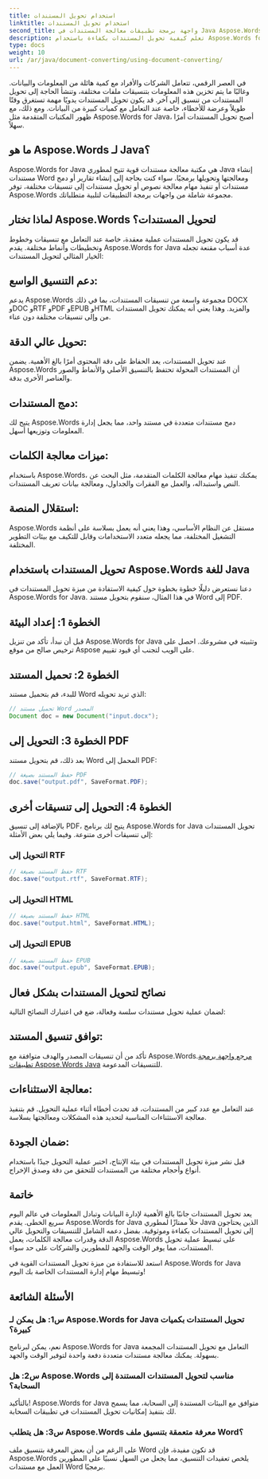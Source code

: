 ```yaml
---
title: استخدام تحويل المستندات
linktitle: استخدام تحويل المستندات
second_title: واجهة برمجة تطبيقات معالجة المستندات في Java Aspose.Words
description: تعلم كيفية تحويل المستندات بكفاءة باستخدام Aspose.Words for Java. قم بتحويل الملفات ودمجها ومعالجتها دون أي أخطاء. قم بتبسيط سير عملك في مكتبة واحدة قوية.
type: docs
weight: 10
url: /ar/java/document-converting/using-document-converting/
---
```


في العصر الرقمي، تتعامل الشركات والأفراد مع كمية هائلة من المعلومات والبيانات. وغالبًا ما يتم تخزين هذه المعلومات بتنسيقات ملفات مختلفة، وتنشأ الحاجة إلى تحويل المستندات من تنسيق إلى آخر. قد يكون تحويل المستندات يدويًا مهمة تستغرق وقتًا طويلاً وعرضة للأخطاء، خاصة عند التعامل مع كميات كبيرة من البيانات. ومع ذلك، مع ظهور المكتبات المتقدمة مثل Aspose.Words for Java، أصبح تحويل المستندات أمرًا سهلاً.

## ما هو Aspose.Words لـ Java؟

Aspose.Words for Java هي مكتبة معالجة مستندات قوية تتيح لمطوري Java إنشاء مستندات Word ومعالجتها وتحويلها برمجيًا. سواء كنت بحاجة إلى إنشاء تقارير أو دمج مستندات أو تنفيذ مهام معالجة نصوص أو تحويل مستندات إلى تنسيقات مختلفة، توفر Aspose.Words مجموعة شاملة من واجهات برمجة التطبيقات لتلبية متطلباتك.

## لماذا تختار Aspose.Words لتحويل المستندات؟

قد يكون تحويل المستندات عملية معقدة، خاصة عند التعامل مع تنسيقات وخطوط وتخطيطات وأنماط مختلفة. يقدم Aspose.Words for Java عدة أسباب مقنعة تجعله الخيار المثالي لتحويل المستندات:

## دعم التنسيق الواسع: 
يدعم Aspose.Words مجموعة واسعة من تنسيقات المستندات، بما في ذلك DOCX وDOC وRTF وPDF وEPUB وHTML والمزيد. وهذا يعني أنه يمكنك تحويل المستندات من وإلى تنسيقات مختلفة دون عناء.

## تحويل عالي الدقة: 
عند تحويل المستندات، يعد الحفاظ على دقة المحتوى أمرًا بالغ الأهمية. يضمن Aspose.Words أن المستندات المحولة تحتفظ بالتنسيق الأصلي والأنماط والصور والعناصر الأخرى بدقة.

## دمج المستندات: 
يتيح لك Aspose.Words دمج مستندات متعددة في مستند واحد، مما يجعل إدارة المعلومات وتوزيعها أسهل.

## ميزات معالجة الكلمات: 
باستخدام Aspose.Words، يمكنك تنفيذ مهام معالجة الكلمات المتقدمة، مثل البحث عن النص واستبداله، والعمل مع الفقرات والجداول، ومعالجة بيانات تعريف المستندات.

## استقلال المنصة: 
Aspose.Words مستقل عن النظام الأساسي، وهذا يعني أنه يعمل بسلاسة على أنظمة التشغيل المختلفة، مما يجعله متعدد الاستخدامات وقابل للتكيف مع بيئات التطوير المختلفة.

## تحويل المستندات باستخدام Aspose.Words للغة Java

دعنا نستعرض دليلًا خطوة بخطوة حول كيفية الاستفادة من ميزة تحويل المستندات في Aspose.Words for Java. في هذا المثال، سنقوم بتحويل مستند Word إلى PDF.

## الخطوة 1: إعداد البيئة

قبل أن نبدأ، تأكد من تنزيل Aspose.Words for Java وتثبيته في مشروعك. احصل على ترخيص صالح من موقع Aspose على الويب لتجنب أي قيود تقييم.

## الخطوة 2: تحميل المستند

للبدء، قم بتحميل مستند Word الذي تريد تحويله:

```java
// تحميل مستند Word المصدر
Document doc = new Document("input.docx");
```

## الخطوة 3: التحويل إلى PDF

بعد ذلك، قم بتحويل مستند Word المحمل إلى PDF:

```java
// حفظ المستند بصيغة PDF
doc.save("output.pdf", SaveFormat.PDF);
```

## الخطوة 4: التحويل إلى تنسيقات أخرى

بالإضافة إلى تنسيق PDF، يتيح لك برنامج Aspose.Words for Java تحويل المستندات إلى تنسيقات أخرى متنوعة. وفيما يلي بعض الأمثلة:

### التحويل إلى RTF

```java
// حفظ المستند بصيغة RTF
doc.save("output.rtf", SaveFormat.RTF);
```

### التحويل إلى HTML

```java
// حفظ المستند بصيغة HTML
doc.save("output.html", SaveFormat.HTML);
```

### التحويل إلى EPUB

```java
// حفظ المستند بصيغة EPUB
doc.save("output.epub", SaveFormat.EPUB);
```

## نصائح لتحويل المستندات بشكل فعال

لضمان عملية تحويل مستندات سلسة وفعالة، ضع في اعتبارك النصائح التالية:

## توافق تنسيق المستند: 
تأكد من أن تنسيقات المصدر والهدف متوافقة مع Aspose.Words.[مرجع واجهة برمجة تطبيقات Aspose.Words Java](https://reference.aspose.com/words/java/) للتنسيقات المدعومة.

## معالجة الاستثناءات: 
عند التعامل مع عدد كبير من المستندات، قد تحدث أخطاء أثناء عملية التحويل. قم بتنفيذ معالجة الاستثناءات المناسبة لتحديد هذه المشكلات ومعالجتها بسلاسة.

## ضمان الجودة: 
قبل نشر ميزة تحويل المستندات في بيئة الإنتاج، اختبر عملية التحويل جيدًا باستخدام أنواع وأحجام مختلفة من المستندات للتحقق من دقة وصدق الإخراج.

## خاتمة

يعد تحويل المستندات جانبًا بالغ الأهمية لإدارة البيانات وتبادل المعلومات في عالم اليوم سريع الخطى. يقدم Aspose.Words for Java حلاً ممتازًا لمطوري Java الذين يحتاجون إلى تحويل المستندات بكفاءة وموثوقية. بفضل دعمه الشامل للتنسيقات والتحويل عالي الدقة وقدرات معالجة الكلمات، يعمل Aspose.Words على تبسيط عملية تحويل المستندات، مما يوفر الوقت والجهد للمطورين والشركات على حد سواء.

استعد للاستفادة من ميزة تحويل المستندات القوية في Aspose.Words for Java وتبسيط مهام إدارة المستندات الخاصة بك اليوم!

## الأسئلة الشائعة

### س1: هل يمكن لـ Aspose.Words for Java تحويل المستندات بكميات كبيرة؟

نعم، يمكن لبرنامج Aspose.Words for Java التعامل مع تحويل المستندات المجمعة بسهولة. يمكنك معالجة مستندات متعددة دفعة واحدة لتوفير الوقت والجهد.

### س2: هل Aspose.Words مناسب لتحويل المستندات المستندة إلى السحابة؟

بالتأكيد! Aspose.Words for Java متوافق مع البيئات المستندة إلى السحابة، مما يسمح لك بتنفيذ إمكانيات تحويل المستندات في تطبيقات السحابة.

### س3: هل يتطلب Aspose.Words معرفة متعمقة بتنسيق ملف Word؟

على الرغم من أن بعض المعرفة بتنسيق ملف Word قد تكون مفيدة، فإن Aspose.Words يلخص تعقيدات التنسيق، مما يجعل من السهل نسبيًا على المطورين العمل مع مستندات Word برمجيًا.